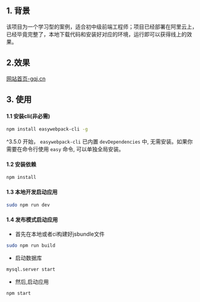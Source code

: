 ## 1. 背景
该项目为一个学习型的案例，适合初中级前端工程师；项目已经部署在阿里云上，已经毕竟完整了，本地下载代码和安装好对应的环境，运行即可以获得线上的效果。
## 2.效果
[网站首页-gqj.cn](gqj.cn)

## 3. 使用

#### 1.1 安装cli(非必需)

```bash
npm install easywebpack-cli -g
```

^3.5.0 开始， `easywebpack-cli` 已内置 `devDependencies` 中, 无需安装。如果你需要在命令行使用 `easy` 命令, 可以单独全局安装。

#### 1.2 安装依赖

```bash
npm install
```


#### 1.3 本地开发启动应用

```bash
sudo npm run dev
```

#### 1.4 发布模式启动应用

- 首先在本地或者ci构建好jsbundle文件

```bash
sudo npm run build 
```
- 启动数据库

```bash
mysql.server start
```

- 然后,启动应用

```bash
npm start 
```

